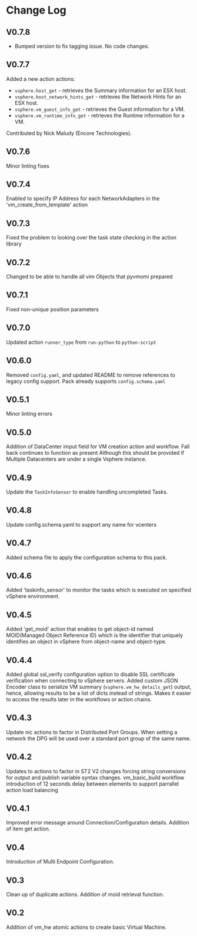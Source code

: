 # Change Log

## V0.7.8

- Bumped version to fix tagging issue. No code changes. 

## V0.7.7

Added a new action actions:
* `vsphere.host_get` - retrieves the Summary information for an ESX host.
* `vsphere.host_network_hints_get` - retrieves the Network Hints for an ESX host.
* `vsphere.vm_guest_info_get` - retrieves the Guest information for a VM.
* `vsphere.vm_runtime_info_get` - retrieves the Runtime information for a VM.

Contributed by Nick Maludy (Encore Technologies).

## V0.7.6

Minor linting fixes

## V0.7.4

Enabled to specify IP Address for each NetworkAdapters in the 'vm_create_from_template' action

## V0.7.3

Fixed the problem to looking over the task state checking in the action library

## V0.7.2

Changed to be able to handle all vim Objects that pyvmomi prepared

## V0.7.1

Fixed non-unique position parameters

## V0.7.0

Updated action `runner_type` from `run-python` to `python-script`

## V0.6.0

Removed `config.yaml`, and updated README to remove references to legacy config support. Pack already supports `config.schema.yaml`

## V0.5.1

Minor linting errors

## V0.5.0

Addition of DataCenter imput field for VM creation action and workflow. Fall back continues to function as present Although this should be provided if Multiple Datacenters are under a single Vsphere instance.

## V0.4.9

Update the `TaskInfoSensor` to enable handling uncompleted Tasks.

## V0.4.8

Update config.schema.yaml to support any name for vcenters

## V0.4.7

Added schema file to apply the configuration schema to this pack.

## V0.4.6

Added 'taskinfo_sensor' to monitor the tasks which is executed on specified vSphere environment.

## V0.4.5

Added 'get_moid' action that enables to get object-id named MOID(Managed Object Reference ID) which is the identifier that uniquely identifies an object in vSphere from object-name and object-type.

## V0.4.4

Added global ssl_verify configuration option to disable SSL certificate verification when connecting to vSphere servers.
Added custom JSON Encoder class to serialize VM summary (`vsphere.vm_hw_details_get`) output, hence, allowing results to be a list of dicts instead of strings. Makes it easier to access the results later in the workflows or action chains.

## V0.4.3

Update nic actions to factor in Distributed Port Groups. When setting a network the DPG will be used over a standard port group of the same name.

## V0.4.2

Updates to actions to factor in ST2 V2 changes forcing string conversions for output and publish variable syntax changes.
vm_basic_build workflow introduction of 12 seconds delay between elements to support parrallel action load balancing

## V0.4.1

Improved error message around Connection/Configuration details. Addition of item get action.

## V0.4

Introduction of Multi Endpoint Configuration.

## V0.3

Clean up of duplicate actions. Addition of moid retrieval function.

## V0.2
  
Addition of vm_hw atomic actions to create basic Virtual Machine.

